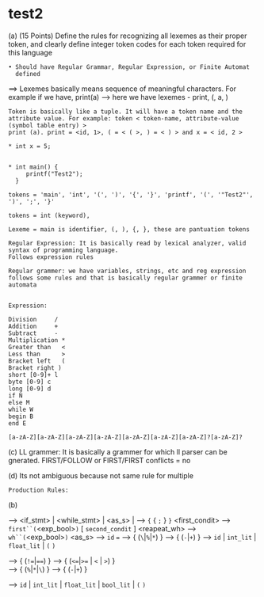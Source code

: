 # test2

(a) (15 Points) Define the rules for recognizing all lexemes as their proper token, and
    clearly define integer token codes for each token required for this language

    • Should have Regular Grammar, Regular Expression, or Finite Automat
      defined

==> Lexemes basically means sequence of meaningful characters. 
    For example if we have, print(a) --> here we have lexemes - print, (, a, )

    Token is basically like a tuple. It will have a token name and the attribute value. For example: token < token-name, attribute-value (symbol table entry) >
    print (a). print = <id, 1>, ( = < ( >, ) = < ) > and x = < id, 2 >

    * int x = 5;

    
    * int main() {
         printf("Test2");
      }

    tokens = 'main', 'int', '(', ')', '{', '}', 'printf', '(', '"Test2"', ')', ';', '}'

    tokens = int (keyword),

    Lexeme = main is identifier, (, ), {, }, these are pantuation tokens   

    Regular Expression: It is basically read by lexical analyzer, valid syntax of programming language. 
    Follows expression rules 

    Regular grammer: we have variables, strings, etc and reg expression follows some rules and that is basically regular grammer or finite automata
    
    
    Expression:
    
    Division     /
    Addition     +
    Subtract     -
    Multiplication * 
    Greater than   <
    Less than      > 
    Bracket left   (
    Bracket right )
    short [0-9]+ l
    byte [0-9] c
    long [0-9] d
    if N
    else M 
    while W
    begin B
    end E
    
    [a-zA-Z][a-zA-Z][a-zA-Z][a-zA-Z][a-zA-Z][a-zA-Z][a-zA-Z]?[a-zA-Z]?  
    


(c) LL grammer: It is basically a grammer for which ll parser can be gnerated. 
    FIRST/FOLLOW or FIRST/FIRST conflicts = no
    
(d)   Its not ambiguous because not same rule for multiple 
    
    
    Production Rules:

(b)

<stmt> --> <if_stmt> | <while_stmt> | <as_s> | <block> 
<block> --> `{` { <stmt>`;` } `}`
<first_condit> -->  `first``(`<exp_bool>`)` <stmt> [ `second_condit` <stmt> ]
<reapeat_wh> -->  `wh``(`<exp_bool>`)` <stmt> 
<as_s>  --> `id` `=` <expr>
<expr> --> <term> { (`\`|`%`|`*`) <term> } 
<term> --> <factor> { (`-`|`+`) <factor> }
<factor> --> `id` | `int_lit` | `float_lit` | `(` <expr> `)` 


<beq> --> <brel> { (`!=`|`==`) <brel> }
<brel> --> <bexpr> { (`<=`|`>=` | `<` | `>`) <bexpr> }   
<bexpr> --> <bterm> { (`%`|`*`|`\`) <bterm> }
<bterm> --> <bfactor> {  (`-`|`+`) <bfactor> }

<bfactor> --> `id` | `int_lit` | `float_lit` | `bool_lit` | `(` <bexpr> `)`
    
    
    
    
    
    
    
